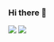 ### Hi there 👋

[<img src="https://img.shields.io/badge/-Newsletter-15171A?style=for-the-badge&logo=ghost&logoColor=white">](https://o.simardcasanova.net/the-note/)
[<img src="https://img.shields.io/badge/-Bluesky-0285FF?style=for-the-badge&logo=bluesky&logoColor=white">](https://bsky.app/profile/o.simardcasanova.net)

<!--
**simardcasanova/simardcasanova** is a ✨ _special_ ✨ repository because its `README.md` (this file) appears on your GitHub profile.

Here are some ideas to get you started:

- 🔭 I’m currently working on ...
- 🌱 I’m currently learning ...
- 👯 I’m looking to collaborate on ...
- 🤔 I’m looking for help with ...
- 💬 Ask me about ...
- 📫 How to reach me: ...
- 😄 Pronouns: ...
- ⚡ Fun fact: ...
-->
